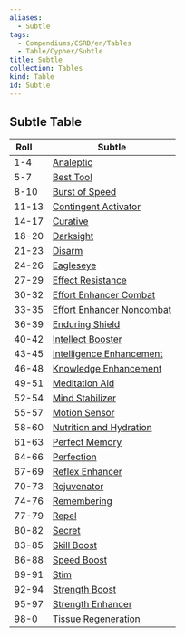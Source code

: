 ```yaml
---
aliases:
  - Subtle
tags:
  - Compendiums/CSRD/en/Tables
  - Table/Cypher/Subtle
title: Subtle
collection: Tables
kind: Table
id: Subtle
---
```

## Subtle Table  
| Roll &nbsp; &nbsp; | Subtle                                                    |
| ------------------ | --------------------------------------------------------- |
| 1-4                | [Analeptic](Analeptic.md)                                 |
| 5-7                | [Best Tool](Best-Tool.md)                                 |
| 8-10               | [Burst of Speed](Burst-of-Speed.md)                       |
| 11-13              | [Contingent Activator](Contingent-Activator.md)           |
| 14-17              | [Curative](Curative.md)                                   |
| 18-20              | [Darksight](Darksight.md)                                 |
| 21-23              | [Disarm](Disarm.md)                                       |
| 24-26              | [Eagleseye](Eagleseye.md)                                 |
| 27-29              | [Effect Resistance](Effect-Resistance.md)                 |
| 30-32              | [Effort Enhancer Combat](Effort-Enhancer-Combat.md)       |
| 33-35              | [Effort Enhancer Noncombat](Effort-Enhancer-Noncombat.md) |
| 36-39              | [Enduring Shield](Enduring-Shield.md)                     |
| 40-42              | [Intellect Booster](Intellect-Booster.md)                 |
| 43-45              | [Intelligence Enhancement](Intelligence-Enhancement.md)   |
| 46-48              | [Knowledge Enhancement](Knowledge-Enhancement.md)         |
| 49-51              | [Meditation Aid](Meditation-Aid.md)                       |
| 52-54              | [Mind Stabilizer](Mind-Stabilizer.md)                     |
| 55-57              | [Motion Sensor](Motion-Sensor.md)                         |
| 58-60              | [Nutrition and Hydration](Nutrition-and-Hydration.md)     |
| 61-63              | [Perfect Memory](Perfect-Memory.md)                       |
| 64-66              | [Perfection](Perfection.md)                               |
| 67-69              | [Reflex Enhancer](Reflex-Enhancer.md)                     |
| 70-73              | [Rejuvenator](Rejuvenator.md)                             |
| 74-76              | [Remembering](Remembering.md)                             |
| 77-79              | [Repel](Repel.md)                                         |
| 80-82              | [Secret](Secret.md)                                       |
| 83-85              | [Skill Boost](Skill-Boost.md)                             |
| 86-88              | [Speed Boost](Speed-Boost.md)                             |
| 89-91              | [Stim](Stim.md)                                           |
| 92-94              | [Strength Boost](Strength-Boost.md)                       |
| 95-97              | [Strength Enhancer](Strength-Enhancer.md)                 |
| 98-0               | [Tissue Regeneration](Tissue-Regeneration.md)             |
